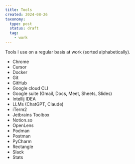 ```yaml
---
title: Tools
created: 2024-08-26
taxonomy:
  type: post
  status: draft
  tag:
    - work
---
```


Tools I use on a regular basis at work (sorted alphabetically).

* Chrome
* Cursor
* Docker
* Git
* GitHub
* Google cloud CLI
* Google suite (Gmail, Docs, Meet, Sheets, Slides)
* Intellij IDEA
* LLMs (ChatGPT, Claude)
* iTerm2
* Jetbrains Toolbox
* Notion.so
* OpenLens
* Podman
* Postman
* PyCharm
* Rectangle
* Slack
* Stats
